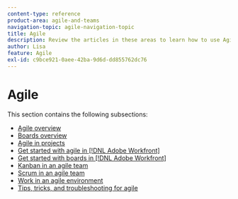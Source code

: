 ```yaml
---
content-type: reference
product-area: agile-and-teams
navigation-topic: agile-navigation-topic
title: Agile
description: Review the articles in these areas to learn how to use Agile in Adobe Workfront.
author: Lisa
feature: Agile
exl-id: c9bce921-0aee-42ba-9d6d-dd855762dc76
---
```

# Agile

This section contains the following subsections:

* [Agile overview](../agile/agile-overview.md)
* [Boards overview](../agile/boards-overview.md)
* [Agile in projects](../agile/agile-in-projects/agile-in-projects.md)
* [Get started with agile in [!DNL Adobe Workfront]](../agile/get-started-with-agile-in-workfront/get-started-with-agile.md)
* [Get started with boards in [!DNL Adobe Workfront]](../agile/get-started-with-boards/get-started-with-boards.md)
* [Kanban in an agile team](../agile/use-kanban-in-an-agile-team/using-kanban-in-an-agile-team.md)
* [Scrum in an agile team](../agile/use-scrum-in-an-agile-team/scrum-in-an-agile-team.md)
* [Work in an agile environment](../agile/work-in-an-agile-environment/work-in-an-agile-environment.md)
* [Tips, tricks, and troubleshooting for agile](../agile/tips-tricks-and-troubleshooting/tips-tricks-troubleshooting-agile.md)
